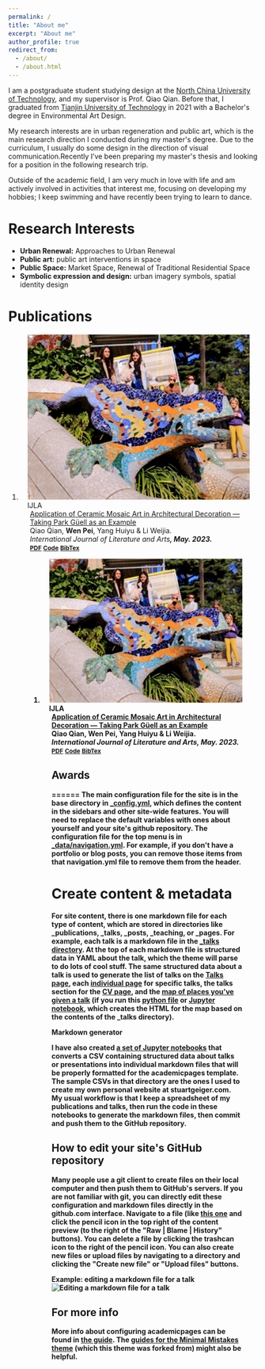 ```yaml
---
permalink: /
title: "About me"
excerpt: "About me"
author_profile: true
redirect_from: 
  - /about/
  - /about.html
---
```


I am a postgraduate student studying design at the <a href="https://www.ncut.edu.cn/" target="_blank"> North China University of Technology</a>, and my supervisor is Prof. Qiao Qian. Before that, I graduated from <a href="https://www.tjut.edu.cn/" target="_blank">Tianjin University of Technology</a> in 2021 with a Bachelor's degree in Environmental Art Design.

My research interests are in urban regeneration and public art, which is the main research direction I conducted during my master's degree. Due to the curriculum, I usually do some design in the direction of visual communication.Recently I’ve been preparing my master's thesis and looking for a position in the following research trip.

Outside of the academic field, I am very much in love with life and am actively involved in activities that interest me, focusing on developing my hobbies; I keep swimming and have recently been trying to learn to dance.

Research Interests
======
- **Urban Renewal:** Approaches to Urban Renewal
- **Public art:** public art interventions in space
- **Public Space:** Market Space, Renewal of Traditional Residential Space
- **Symbolic expression and design:** urban imagery symbols, spatial identity design

Publications
======

<div class="publications">
<ol class="bibliography">

<li>
<div class="pub-row">

  <div class="col-sm-3 abbr" style="position: relative;padding-right: 15px;padding-left: 15px;">
    <img src="https://github.com/wenwen-Pei/wenwen-Pei.github.io/blob/master/images/Ceramic%20Mosaic.png" class="teaser img-fluid z-depth-1">
    <abbr class="badge">IJLA</abbr>
  </div>

  <div class="col-sm-9" style="position: relative;padding-right: 15px;padding-left: 20px;">
    <div class="title"><a href="http://www.literarts.org/article/502/10.11648.j.ijla.20231103.16">Application of Ceramic Mosaic Art in Architectural Decoration — Taking Park Güell as an Example</a></div>
    <div class="author">Qiao Qian, <strong>Wen Pei</strong>, Yang Huiyu & Li Weijia.
    <div class="periodical"><em>International Journal of Literature and Arts<strong>, May. 2023.</em></div>
    <div class="links">
      <a href="http://article.literarts.org/pdf/10.11648.j.ijla.20231103.16.pdf" class="btn btn-sm z-depth-0" role="button" target="_blank" style="font-size:12px;">PDF</a>
      <a href="https://github.com/Hanchao-Zhang/K-Tensors" class="btn btn-sm z-depth-0" role="button" target="_blank" style="font-size:12px;">Code</a>
      <a href="https://dblp.uni-trier.de/rec/conf/cvpr/LiuSLSS20.html?view=bibtex" class="btn btn-sm z-depth-0" role="button" target="_blank" style="font-size:12px;">BibTex</a>


<div class="publications">
<ol class="bibliography">

<li>
<div class="pub-row">

  <div class="col-sm-3 abbr" style="position: relative;padding-right: 15px;padding-left: 15px;">
    <img src="https://github.com/wenwen-Pei/wenwen-Pei.github.io/blob/master/images/Ceramic%20Mosaic.png" class="teaser img-fluid z-depth-1">
    <abbr class="badge">IJLA</abbr>
  </div>

  <div class="col-sm-9" style="position: relative;padding-right: 15px;padding-left: 20px;">
    <div class="title"><a href="http://www.literarts.org/article/502/10.11648.j.ijla.20231103.16">Application of Ceramic Mosaic Art in Architectural Decoration — Taking Park Güell as an Example</a></div>
    <div class="author">Qiao Qian, <strong>Wen Pei</strong>, Yang Huiyu & Li Weijia.
    <div class="periodical"><em>International Journal of Literature and Arts<strong>, May. 2023.</em></div>
    <div class="links">
      <a href="http://article.literarts.org/pdf/10.11648.j.ijla.20231103.16.pdf" class="btn btn-sm z-depth-0" role="button" target="_blank" style="font-size:12px;">PDF</a>
      <a href="https://github.com/Hanchao-Zhang/K-Tensors" class="btn btn-sm z-depth-0" role="button" target="_blank" style="font-size:12px;">Code</a>
      <a href="https://dblp.uni-trier.de/rec/conf/cvpr/LiuSLSS20.html?view=bibtex" class="btn btn-sm z-depth-0" role="button" target="_blank" style="font-size:12px;">BibTex</a>


## Awards
======
The main configuration file for the site is in the base directory in [_config.yml](https://github.com/academicpages/academicpages.github.io/blob/master/_config.yml), which defines the content in the sidebars and other site-wide features. You will need to replace the default variables with ones about yourself and your site's github repository. The configuration file for the top menu is in [_data/navigation.yml](https://github.com/academicpages/academicpages.github.io/blob/master/_data/navigation.yml). For example, if you don't have a portfolio or blog posts, you can remove those items from that navigation.yml file to remove them from the header. 

Create content & metadata
======
For site content, there is one markdown file for each type of content, which are stored in directories like _publications, _talks, _posts, _teaching, or _pages. For example, each talk is a markdown file in the [_talks directory](https://github.com/academicpages/academicpages.github.io/tree/master/_talks). At the top of each markdown file is structured data in YAML about the talk, which the theme will parse to do lots of cool stuff. The same structured data about a talk is used to generate the list of talks on the [Talks page](https://academicpages.github.io/talks), each [individual page](https://academicpages.github.io/talks/2012-03-01-talk-1) for specific talks, the talks section for the [CV page](https://academicpages.github.io/cv), and the [map of places you've given a talk](https://academicpages.github.io/talkmap.html) (if you run this [python file](https://github.com/academicpages/academicpages.github.io/blob/master/talkmap.py) or [Jupyter notebook](https://github.com/academicpages/academicpages.github.io/blob/master/talkmap.ipynb), which creates the HTML for the map based on the contents of the _talks directory).

**Markdown generator**

I have also created [a set of Jupyter notebooks](https://github.com/academicpages/academicpages.github.io/tree/master/markdown_generator
) that converts a CSV containing structured data about talks or presentations into individual markdown files that will be properly formatted for the academicpages template. The sample CSVs in that directory are the ones I used to create my own personal website at stuartgeiger.com. My usual workflow is that I keep a spreadsheet of my publications and talks, then run the code in these notebooks to generate the markdown files, then commit and push them to the GitHub repository.

How to edit your site's GitHub repository
------
Many people use a git client to create files on their local computer and then push them to GitHub's servers. If you are not familiar with git, you can directly edit these configuration and markdown files directly in the github.com interface. Navigate to a file (like [this one](https://github.com/academicpages/academicpages.github.io/blob/master/_talks/2012-03-01-talk-1.md) and click the pencil icon in the top right of the content preview (to the right of the "Raw | Blame | History" buttons). You can delete a file by clicking the trashcan icon to the right of the pencil icon. You can also create new files or upload files by navigating to a directory and clicking the "Create new file" or "Upload files" buttons. 

Example: editing a markdown file for a talk
![Editing a markdown file for a talk](/images/editing-talk.png)

For more info
------
More info about configuring academicpages can be found in [the guide](https://academicpages.github.io/markdown/). The [guides for the Minimal Mistakes theme](https://mmistakes.github.io/minimal-mistakes/docs/configuration/) (which this theme was forked from) might also be helpful.
